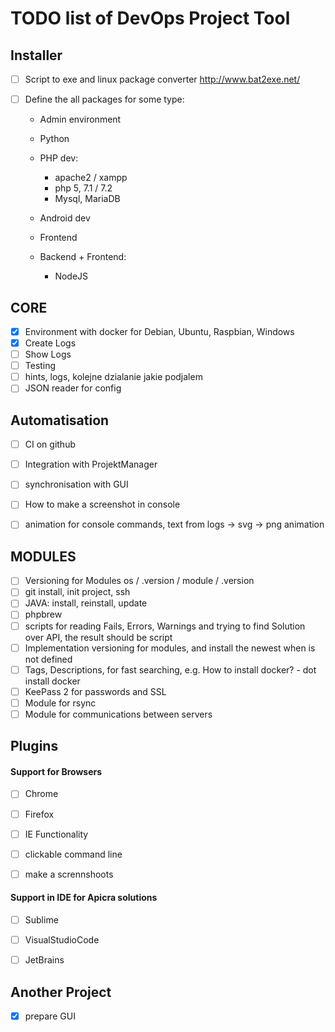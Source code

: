 # TODO list of DevOps Project Tool

## Installer
- [ ]  Script to exe and linux package converter
http://www.bat2exe.net/

- [ ] Define the all packages for some type:
    
    + Admin environment
    
    + Python
    
    + PHP dev:
        +  apache2 / xampp
        + php 5, 7.1 / 7.2
        + Mysql, MariaDB 

    + Android dev
    
    + Frontend
    + Backend +  Frontend:
        + NodeJS
        
        
## CORE
- [x] Environment with docker for Debian, Ubuntu, Raspbian, Windows
- [x] Create Logs
- [ ] Show Logs
- [ ] Testing
- [ ] hints, logs, kolejne dzialanie jakie podjalem
- [ ] JSON reader for config

## Automatisation
- [ ]  CI on github
- [ ]  Integration with ProjektManager
- [ ] synchronisation with GUI
- [ ] How to make a screenshot in console
- [ ] animation for console commands, text from logs -> svg -> png animation


## MODULES
- [ ] Versioning for Modules os / .version / module / .version
- [ ] git install, init project, ssh
- [ ] JAVA: install, reinstall, update
- [ ] phpbrew
- [ ] scripts for reading Fails, Errors, Warnings and trying to find Solution over API, the result should be script
- [ ] Implementation versioning for modules, and install the newest when is not defined
- [ ] Tags, Descriptions, for fast searching, e.g. How to install docker? - dot install docker
- [ ] KeePass 2 for passwords and SSL 
- [ ] Module for rsync
- [ ] Module for communications between servers

## Plugins
#### Support for Browsers
- [ ] Chrome
- [ ] Firefox
- [ ] IE
Functionality

- [ ] clickable command line
- [ ] make a scrennshoots


#### Support in IDE for Apicra solutions
- [ ] Sublime
- [ ] VisualStudioCode
- [ ] JetBrains


## Another Project
- [x] prepare GUI